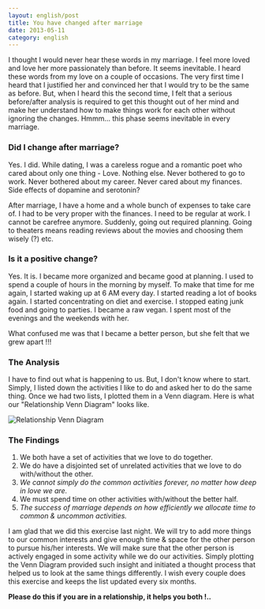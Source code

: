 ```yaml
---
layout: english/post
title: You have changed after marriage
date: 2013-05-11
category: english
---
```


I thought I would never hear these words in my marriage. I feel more loved and love her more passionately than before. It seems inevitable. I heard these words from my love on a couple of occasions. The very first time I heard that I justified her and convinced her that I would try to be the same as before. But, when I heard this the second time, I felt that a serious before/after analysis is required to get this thought out of her mind and make her understand how to make things work for each other without ignoring the changes. Hmmm... this phase seems inevitable in every marriage.

### Did I change after marriage?

Yes. I did. While dating, I was a careless rogue and a romantic poet who cared about only one thing - Love. Nothing else. Never bothered to go to work. Never bothered about my career. Never cared about my finances. Side effects of dopamine and serotonin?

After marriage, I have a home and a whole bunch of expenses to take care of. I had to be very proper with the finances. I need to be regular at work. I cannot be carefree anymore. Suddenly, going out required planning. Going to theaters means reading reviews about the movies and choosing them wisely (?) etc.

### Is it a positive change?

Yes. It is. I became more organized and became good at planning. I used to spend a couple of hours in the morning by myself. To make that time for me again, I started waking up at 6 AM every day. I started reading a lot of books again. I started concentrating on diet and exercise. I stopped eating junk food and going to parties. I became a raw vegan. I spent most of the evenings and the weekends with her.

What confused me was that I became a better person, but she felt that we grew apart !!!

### The Analysis

I have to find out what is happening to us. But, I don't know where to start. Simply, I listed down the activities I like to do and asked her to do the same thing. Once we had two lists, I plotted them in a Venn diagram. Here is what our "Relationship Venn Diagram" looks like.

![Relationship Venn Diagram]({{site.english.img-path}}/relationship-venn-diagram.jpg)

### The Findings

1. We both have a set of activities that we love to do together.
2. We do have a disjointed set of unrelated activities that we love to do with/without the other.
3. *We cannot simply do the common activities forever, no matter how deep in love we are.*
4. We must spend time on other activities with/without the better half.
5. *The success of marriage depends on how efficiently we allocate time to common & uncommon activities.*

I am glad that we did this exercise last night. We will try to add more things to our common interests and give enough time & space for the other person to pursue his/her interests. We will make sure that the other person is actively engaged in some activity while we do our activities. Simply plotting the Venn Diagram provided such insight and initiated a thought process that helped us to look at the same things differently. I wish every couple does this exercise and keeps the list updated every six months.

**Please do this if you are in a relationship, it helps you both !..**

